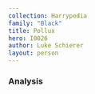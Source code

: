 ```yaml
---
collection: Harrypedia
family: "Black"
title: Pollux
hero: I0026
author: Luke Schierer
layout: person
---
```



### Analysis

